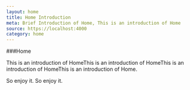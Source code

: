 ```yaml
---
layout: home
title: Home Introduction
meta: Brief Introduction of Home, This is an introduction of Home
source: https://localhost:4000
category: home
---
```

###Home

This is an introduction of HomeThis is an introduction of HomeThis is an introduction of HomeThis is an introduction of Home.

So enjoy it.
So enjoy it.